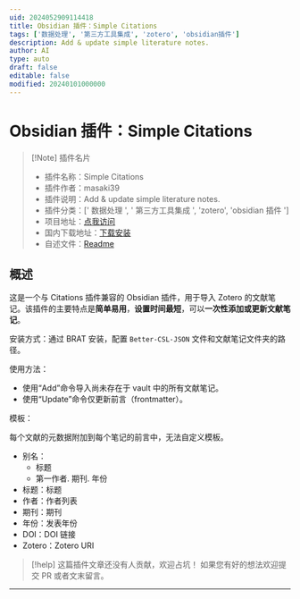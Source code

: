 ```yaml
---
uid: 2024052909114418
title: Obsidian 插件：Simple Citations
tags: ['数据处理', '第三方工具集成', 'zotero', 'obsidian插件']
description: Add & update simple literature notes.
author: AI
type: auto
draft: false
editable: false
modified: 20240101000000
---
```


# Obsidian 插件：Simple Citations

> [!Note] 插件名片
> - 插件名称：Simple Citations
> - 插件作者：masaki39
> - 插件说明：Add & update simple literature notes.
> - 插件分类：[' 数据处理 ', ' 第三方工具集成 ', 'zotero', 'obsidian 插件 ']
> - 项目地址：[点我访问](https://github.com/masaki39/simple-citations)
> - 国内下载地址：[下载安装](https://pkmer.cn/products/plugin/pluginMarket/?simple-citations)
> - 自述文件：[Readme](https://ghproxy.net/https://raw.githubusercontent.com/masaki39/simple-citations/main/README.md)

## 概述

这是一个与 Citations 插件兼容的 Obsidian 插件，用于导入 Zotero 的文献笔记。该插件的主要特点是**简单易用**，**设置时间最短**，可以**一次性添加或更新文献笔记**。

安装方式：通过 BRAT 安装，配置 `Better-CSL-JSON` 文件和文献笔记文件夹的路径。

使用方法：

- 使用“Add”命令导入尚未存在于 vault 中的所有文献笔记。
- 使用“Update”命令仅更新前言（frontmatter）。

模板：

每个文献的元数据附加到每个笔记的前言中，无法自定义模板。

- 别名：
    - 标题
    - 第一作者. 期刊. 年份
- 标题：标题
- 作者：作者列表
- 期刊：期刊
- 年份：发表年份
- DOI：DOI 链接
- Zotero：Zotero URI

> [!help]
> 这篇插件文章还没有人贡献，欢迎占坑！
> 如果您有好的想法欢迎提交 PR 或者文末留言。

---



